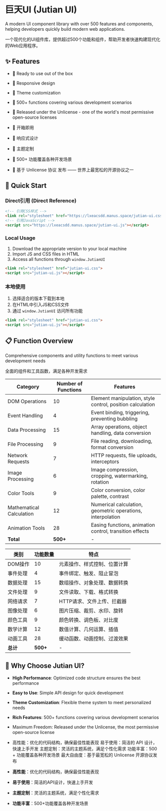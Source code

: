 # 巨天UI (Jutian UI)

A modern UI component library with over 500 features and components, helping developers quickly build modern web applications.

一个现代化的UI组件库，提供超过500个功能和组件，帮助开发者快速构建现代化的Web应用程序。

## ✨ Features

- 🚀 Ready to use out of the box
- 📱 Responsive design
- 🎨 Theme customization
- 🔧 500+ functions covering various development scenarios
-  📜 Released under the Unlicense - one of the world's most permissive open-source licenses

- 🚀 开箱即用
- 📱 响应式设计
- 🎨 主题定制
- 🔧 500+ 功能覆盖各种开发场景
- 📜 基于 Unlicense 协议 发布 —— 世界上最宽松的开源协议之一

## 🚀 Quick Start

### Direct引用 (Direct Reference)

```html
<!-- 引用CSS样式 -->
<link rel="stylesheet" href="https://lxeacsdd.manus.space/jutian-ui.css">
<!-- 引用JavaScript -->
<script src="https://lxeacsdd.manus.space/jutian-ui.js"></script>
```

### Local Usage

1. Download the appropriate version to your local machine
2. Import JS and CSS files in HTML
3. Access all functions through `window.JutianUI`

```html
<link rel="stylesheet" href="jutian-ui.css">
<script src="jutian-ui.js"></script>
```

### 本地使用

1. 选择适合的版本下载到本地
2. 在HTML中引入JS和CSS文件
3. 通过 `window.JutianUI` 访问所有功能

```html
<link rel="stylesheet" href="jutian-ui.css">
<script src="jutian-ui.js"></script>
```

## 📋 Function Overview

Comprehensive components and utility functions to meet various development needs

全面的组件和工具函数，满足各种开发需求

| Category | Number of Functions | Features |
|----------|---------------------|----------|
| DOM Operations | 10 | Element manipulation, style control, position calculation |
| Event Handling | 4 | Event binding, triggering, preventing bubbling |
| Data Processing | 15 | Array operations, object handling, data conversion |
| File Processing | 9 | File reading, downloading, format conversion |
| Network Requests | 7 | HTTP requests, file uploads, interceptors |
| Image Processing | 6 | Image compression, cropping, watermarking, rotation |
| Color Tools | 9 | Color conversion, color palette, contrast |
| Mathematical Calculation | 12 | Numerical calculation, geometric operations, interpolation |
| Animation Tools | 28 | Easing functions, animation control, transition effects |
| **Total** | **500+** | - |

| 类别 | 功能数量 | 特点 |
|----------|---------------------|----------|
| DOM操作 | 10 | 元素操作、样式控制、位置计算 |
| 事件处理 | 4 | 事件绑定、触发、阻止冒泡 |
| 数据处理 | 15 | 数组操作、对象处理、数据转换 |
| 文件处理 | 9 | 文件读取、下载、格式转换 |
| 网络请求 | 7 | HTTP请求、文件上传、拦截器 |
| 图像处理 | 6 | 图片压缩、裁剪、水印、旋转 |
| 颜色工具 | 9 | 颜色转换、调色板、对比度 |
| 数学计算 | 12 | 数值计算、几何运算、插值 |
| 动画工具 | 28 | 缓动函数、动画控制、过渡效果 |
| **总计** | **500+** | - |

## 🤔 Why Choose Jutian UI?

- **High Performance**: Optimized code structure ensures the best performance
- **Easy to Use**: Simple API design for quick  development
- **Theme Customization**: Flexible theme system to meet personalized needs
- **Rich Features**: 500+ functions covering various development scenarios
- Maximum Freedom: Released under the Unlicense, the most permissive open-source license
- 高性能：优化的代码结构，确保最佳性能表现
易于使用：简洁的 API 设计，快速上手开发
主题定制：灵活的主题系统，满足个性化需求
功能丰富：500 + 功能覆盖各种开发场景
最大自由度：基于最宽松的 Unlicense 开源协议发布


- **高性能**：优化的代码结构，确保最佳性能表现
- **易于使用**：简洁的API设计，快速上手开发
- **主题定制**：灵活的主题系统，满足个性化需求
- **功能丰富**：500+功能覆盖各种开发场景
